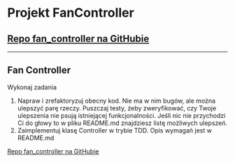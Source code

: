 # Projekt FanController

## [Repo fan_controller na GitHubie](http://github.com/coders-school/fan_controller)

___

## Fan Controller

Wykonaj zadania

1. Napraw i zrefaktoryzuj obecny kod. Nie ma w nim bugów, ale można ulepszyć parę rzeczy. Puszczaj testy, żeby zweryfikować, czy Twoje ulepszenia nie psują istniejącej funkcjonalności. Jeśli nic nie przychodzi Ci do głowy to w pliku README.md znajdziesz listę możliwych ulepszeń.
2. Zaimplementuj klasę Controller w trybie TDD. Opis wymagań jest w README.md

[Repo fan_controller na GitHubie](http://github.com/coders-school/fan_controller)
